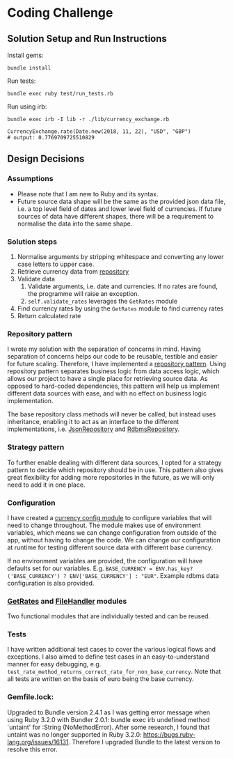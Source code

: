 # Coding Challenge

## Solution Setup and Run Instructions

Install gems:

```
bundle install
```

Run tests:

```
bundle exec ruby test/run_tests.rb
```

Run using irb:

```
bundle exec irb -I lib -r ./lib/currency_exchange.rb
```

```
CurrencyExchange.rate(Date.new(2018, 11, 22), "USD", "GBP") 
# output: 0.7769709725510829
```

## Design Decisions

### Assumptions
- Please note that I am new to Ruby and its syntax.
- Future source data shape will be the same as the provided json data file, i.e. a top level field of dates and lower level field of currencies. If future sources of data have different shapes, there will be a requirement to normalise the data into the same shape.

### Solution steps
1. Normalise arguments by stripping whitespace and converting any lower case letters to upper case.
2. Retrieve currency data from [repository](#repository-pattern)
3. Validate data
   1. Validate arguments, i.e. date and currencies. If no rates are found, the programme will raise an exception.
   2. `self.validate_rates` leverages the `GetRates` module
4. Find currency rates by using the `GetRates` module to find currency rates
5. Return calculated rate

### Repository pattern
I wrote my solution with the separation of concerns in mind. Having separation of concerns helps our code to be reusable, testible and easier for future scaling. Therefore, I have implemented a [repository pattern](/lib/repository). Using repository pattern separates business logic from data access logic, which allows our project to have a single place for retrieving source data. As opposed to hard-coded dependencies, this pattern will help us implement different data sources with ease, and with no effect on business logic implementation.

The base repository class methods will never be called, but instead uses inheritance, enabling it to act as an interface to the different implementations, i.e. [JsonRepository](/lib/repository/json_repository.rb) and [RdbmsRepository]((/lib/repository/rdbms_repository.rb)).

### Strategy pattern
To further enable dealing with different data sources, I opted for a strategy pattern to decide which repository should be in use. This pattern also gives great flexibility for adding more repositories in the future, as we will only need to add it in one place.

### Configuration
I have created a [currency config module](/lib/config/currency_config.rb) to configure variables that will need to change throughout. The module makes use of environment variables, which means we can change configuration from outside of the app, without having to change the code. We can change our configuration at runtime for testing different source data with different base currency.

If no environment variables are provided, the configuration will have defaults set for our variables. E.g. `BASE_CURRENCY = ENV.has_key?('BASE_CURRENCY') ? ENV['BASE_CURRENCY'] : "EUR"`. Example rdbms data configuration is also provided.

### [GetRates](/lib/get_rates.rb) and [FileHandler](/lib/file_handler.rb) modules
Two functional modules that are individually tested and can be reused.

### Tests
I have written additional test cases to cover the various logical flows and exceptions. I also aimed to define test cases in an easy-to-understand manner for easy debugging, e.g. `test_rate_method_returns_correct_rate_for_non_base_currency`. Note that all tests are written on the basis of euro being the base currency.

### Gemfile.lock:

Upgraded to Bundle version 2.4.1 as I was getting error message when using Ruby 3.2.0 with Bundler 2.0.1: bundle exec irb undefined method `untaint' for :String (NoMethodError). After some research, I found that untaint was no longer supported in Ruby 3.2.0: https://bugs.ruby-lang.org/issues/16131. Therefore I upgraded Bundle to the latest version to resolve this error.